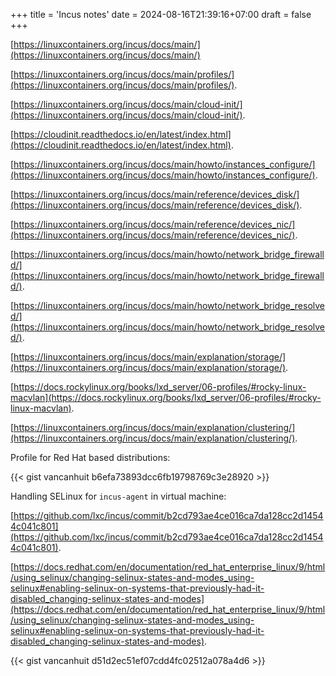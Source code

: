 +++
title = 'Incus notes'
date = 2024-08-16T21:39:16+07:00
draft = false
+++

[https://linuxcontainers.org/incus/docs/main/](https://linuxcontainers.org/incus/docs/main/)

[https://linuxcontainers.org/incus/docs/main/profiles/](https://linuxcontainers.org/incus/docs/main/profiles/).

[https://linuxcontainers.org/incus/docs/main/cloud-init/](https://linuxcontainers.org/incus/docs/main/cloud-init/).

[https://cloudinit.readthedocs.io/en/latest/index.html](https://cloudinit.readthedocs.io/en/latest/index.html).

[https://linuxcontainers.org/incus/docs/main/howto/instances_configure/](https://linuxcontainers.org/incus/docs/main/howto/instances_configure/).

[https://linuxcontainers.org/incus/docs/main/reference/devices_disk/](https://linuxcontainers.org/incus/docs/main/reference/devices_disk/).

[https://linuxcontainers.org/incus/docs/main/reference/devices_nic/](https://linuxcontainers.org/incus/docs/main/reference/devices_nic/).

[https://linuxcontainers.org/incus/docs/main/howto/network_bridge_firewalld/](https://linuxcontainers.org/incus/docs/main/howto/network_bridge_firewalld/).

[https://linuxcontainers.org/incus/docs/main/howto/network_bridge_resolved/](https://linuxcontainers.org/incus/docs/main/howto/network_bridge_resolved/).

[https://linuxcontainers.org/incus/docs/main/explanation/storage/](https://linuxcontainers.org/incus/docs/main/explanation/storage/).

[https://docs.rockylinux.org/books/lxd_server/06-profiles/#rocky-linux-macvlan](https://docs.rockylinux.org/books/lxd_server/06-profiles/#rocky-linux-macvlan).

[https://linuxcontainers.org/incus/docs/main/explanation/clustering/](https://linuxcontainers.org/incus/docs/main/explanation/clustering/).

Profile for Red Hat based distributions:

{{< gist vancanhuit b6efa73893dcc6fb19798769c3e28920 >}}


Handling SELinux for `incus-agent` in virtual machine:

[https://github.com/lxc/incus/commit/b2cd793ae4ce016ca7da128cc2d14544c041c801](https://github.com/lxc/incus/commit/b2cd793ae4ce016ca7da128cc2d14544c041c801).

[https://docs.redhat.com/en/documentation/red_hat_enterprise_linux/9/html/using_selinux/changing-selinux-states-and-modes_using-selinux#enabling-selinux-on-systems-that-previously-had-it-disabled_changing-selinux-states-and-modes](https://docs.redhat.com/en/documentation/red_hat_enterprise_linux/9/html/using_selinux/changing-selinux-states-and-modes_using-selinux#enabling-selinux-on-systems-that-previously-had-it-disabled_changing-selinux-states-and-modes).

{{< gist vancanhuit d51d2ec51ef07cdd4fc02512a078a4d6 >}}

